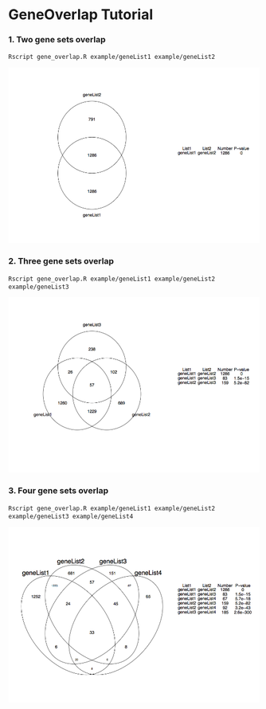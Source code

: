# GeneOverlap Tutorial

### 1. Two gene sets overlap
```
Rscript gene_overlap.R example/geneList1 example/geneList2
```
![Figure1](example/gene_overlap_geneList1_geneList2.png?raw=true)
### 2. Three gene sets overlap
```
Rscript gene_overlap.R example/geneList1 example/geneList2 example/geneList3
```
![Figure2](example/gene_overlap_geneList1_geneList2_geneList3.png?raw=true)
### 3. Four gene sets overlap
```
Rscript gene_overlap.R example/geneList1 example/geneList2 example/geneList3 example/geneList4
```
![Figure3](example/gene_overlap_geneList1_geneList2_geneList3_geneList4.png?raw=true)


